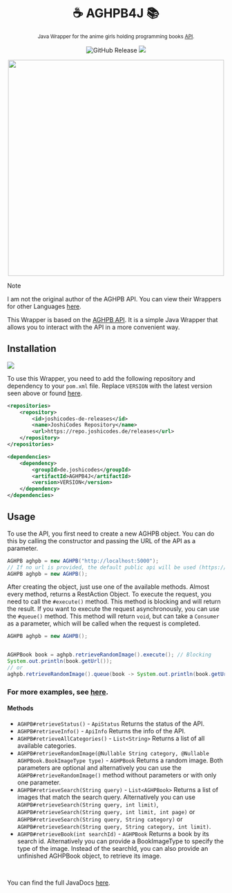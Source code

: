 <div align="center">

# ☕ AGHPB4J 📚
<sub>Java Wrapper for the anime girls holding programming books [API](https://api.devgoldy.xyz/aghpb/v1/docs).

![GitHub Release](https://img.shields.io/github/v/release/JoshiCodes/AGHPB4J?include_prereleases&sort=date&display_name=release)
<img src="https://repo.joshicodes.de/api/badge/latest/releases/de/joshicodes/AGHPB4J?prefix=v">


</div>

<div align="center">
    <img src="https://github.com/cat-milk/Anime-Girls-Holding-Programming-Books/blob/master/Java/Unnamed_Core_Java.jpg?raw=true" width="500px">
</div>

> [!Note]
> 
> I am not the original author of the AGHPB API. You can view their Wrappers for other Languages [here](https://github.com/THEGOLDENPRO/aghpb_api#-api-wrappers).

This Wrapper is based on the [AGHPB API](https://github.com/THEGOLDENPRO/aghpb_api/). It is a simple Java Wrapper that allows you to interact with the API in a more convenient way.

## Installation
<img src="https://repo.joshicodes.de/api/badge/latest/releases/de/joshicodes/AGHPB4J?prefix=v&name=Version">

To use this Wrapper, you need to add the following repository and dependency to your `pom.xml` file.
Replace `VERSION` with the latest version seen above or found [here](https://github.com/JoshiCodes/AGHPB4J/releases).

```xml
<repositories>
    <repository>
        <id>joshicodes-de-releases</id>
        <name>JoshiCodes Repository</name>
        <url>https://repo.joshicodes.de/releases</url>
    </repository>
</repositories>
```

```xml
<dependencies>
    <dependency>
        <groupId>de.joshicodes</groupId>
        <artifactId>AGHPB4J</artifactId>
        <version>VERSION</version>
    </dependency>
</dependencies>
```

## Usage
To use the API, you first need to create a new AGHPB object. You can do this by calling the constructor and passing the URL of the API as a parameter. 

```java
AGHPB aghpb = new AGHPB("http://localhost:5000");
// If no url is provided, the default public api will be used (https://api.devgoldy.xyz/aghpb/v1/)
AGHPB aghpb = new AGHPB();
```

After creating the object, just use one of the available methods.
Almost every method, returns a RestAction Object. To execute the request, you need to call the `#execute()` method.
This method is blocking and will return the result. 
If you want to execute the request asynchronously, you can use the `#queue()` method.
This method will return `void`, but can take a `Consumer` as a parameter, which will be called when the request is completed.

```java
AGHPB aghpb = new AGHPB();


AGHPBook book = aghpb.retrieveRandomImage().execute(); // Blocking
System.out.println(book.getUrl());
// or
aghpb.retrieveRandomImage().queue(book -> System.out.println(book.getUrl())); // Asynchronous
```

### For more examples, see [here](https://github.com/JoshiCodes/AGHPB4J/blob/master/examples/Examples.java).

#### Methods
- `AGHPB#retrieveStatus()` - `ApiStatus`
    Returns the status of the API.
- `AGHPB#retrieveInfo()` - `ApiInfo`
    Returns the info of the API.
- `AGHPB#retrieveAllCategories()` - `List<String>`
    Returns a list of all available categories.
- `AGHPB#retrieveRandomImage(@Nullable String category, @Nullable AGHPBook.BookImageType type)` - `AGHPBook`
    Returns a random image. Both parameters are optional and alternatively you can use the `AGHPB#retrieveRandomImage()` method without parameters or with only one parameter.
- `AGHPB#retrieveSearch(String query)` - `List<AGHPBook>`
    Returns a list of images that match the search query. Alternatively you can use `AGHPB#retrieveSearch(String query, int limit)`, `AGHPB#retrieveSearch(String query, int limit, int page)` or `AGHPB#retrieveSearch(String query, String category)` or `AGHPB#retrieveSearch(String query, String category, int limit)`.
- `AGHPB#retrieveBook(int searchId)` - `AGHPBook`
    Returns a book by its search id. Alternatively you can provide a BookImageType to specify the type of the image.
    Instead of the searchId, you can also provide an unfinished AGHPBook object, to retrieve its image.

<br>

You can find the full JavaDocs [here](https://repo.joshicodes.de/javadoc/releases/de/joshicodes/AGHPB4J/latest/).
